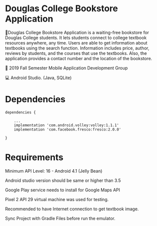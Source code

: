 # Douglas College Bookstore Application 

📝Douglas College Bookstore Application is a waiting-free bookstore for Douglas College students. It lets students connect to college textbook resources anywhere, any time. Users are able to get information about textbooks using the search function. Information includes price, author, reviews by students, and the courses that use the textbooks. Also, the application provides a contact number and the location of the bookstore.
 
📆 2019 Fall Semester Mobile Application Development Group 
 
💻 Android Studio. (Java, SQLite)
 
 
# Dependencies

    dependencies {
        
        ...
        implementation 'com.android.volley:volley:1.1.1'
        implementation 'com.facebook.fresco:fresco:2.0.0'

    }

# Requirements

Minimum API Level: 16 - Android 4.1 (Jelly Bean)

Android studio version should be same or higher than 3.5

Google Play service needs to install for Google Maps API

Pixel 2 API 29 virtual machine was used for testing.

Recommended to have Internet connection to get textbook image.

Sync Project with Gradle Files before run the emulator.
